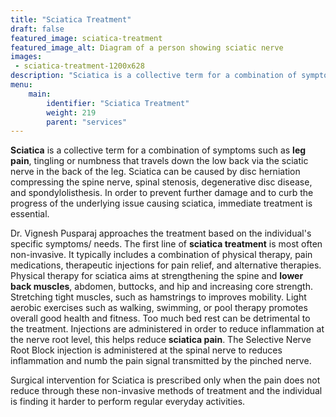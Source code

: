 ```yaml
---
title: "Sciatica Treatment"
draft: false
featured_image: sciatica-treatment
featured_image_alt: Diagram of a person showing sciatic nerve
images:
 - sciatica-treatment-1200x628
description: "Sciatica is a collective term for a combination of symptoms such as leg pain, tingling or numbness that travels down the low back via the sciatic nerve in the back of the leg. Sciatica can be caused by disc herniation compressing the spine nerve, spinal stenosis, degenerative disc disease, and spondylolisthesis."
menu:
    main:
        identifier: "Sciatica Treatment"
        weight: 219
        parent: "services"
---
```

**Sciatica** is a collective term for a combination of symptoms such as **leg pain**, tingling or numbness that travels down the low back via the sciatic nerve in the back of the leg. Sciatica can be caused by disc herniation compressing the spine nerve, spinal stenosis, degenerative disc disease, and spondylolisthesis. <!--more--> In order to prevent further damage and to curb the progress of the underlying issue causing sciatica, immediate treatment is essential.

Dr. Vignesh Pusparaj approaches the treatment based on the individual's specific symptoms/ needs. The first line of **sciatica treatment** is most often non-invasive. It typically includes a combination of physical therapy, pain medications, therapeutic injections for pain relief, and alternative therapies. Physical therapy for sciatica aims at strengthening the spine and **lower back muscles**, abdomen, buttocks, and hip and increasing core strength. Stretching tight muscles, such as hamstrings to improves mobility. Light aerobic exercises such as walking, swimming, or pool therapy promotes overall good health and fitness. Too much bed rest can be detrimental to the treatment. Injections are administered in order to reduce inflammation at the nerve root level, this helps reduce **sciatica pain**. The Selective Nerve Root Block injection is administered at the spinal nerve to reduces inflammation and numb the pain signal transmitted by the pinched nerve. 

Surgical intervention for Sciatica is prescribed only when the pain does not reduce through these non-invasive methods of treatment and the individual is finding it harder to perform regular everyday activities.